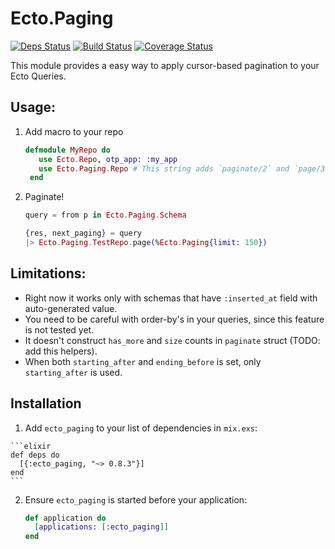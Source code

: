 # Ecto.Paging

[![Deps Status](https://beta.hexfaktor.org/badge/all/github/Nebo15/ecto_paging.svg)](https://beta.hexfaktor.org/github/Nebo15/ecto_paging) [![Build Status](https://travis-ci.org/Nebo15/ecto_paging.svg?branch=master)](https://travis-ci.org/Nebo15/ecto_paging) [![Coverage Status](https://coveralls.io/repos/github/Nebo15/ecto_paging/badge.svg?branch=master)](https://coveralls.io/github/Nebo15/ecto_paging?branch=master)

This module provides a easy way to apply cursor-based pagination to your Ecto Queries.

## Usage:

  1. Add macro to your repo

     ```elixir
     defmodule MyRepo do
        use Ecto.Repo, otp_app: :my_app
        use Ecto.Paging.Repo # This string adds `paginate/2` and `page/3` methods.
      end
     ```

  2. Paginate!

     ```elixir
     query = from p in Ecto.Paging.Schema

     {res, next_paging} = query
     |> Ecto.Paging.TestRepo.page(%Ecto.Paging{limit: 150})
     ```

## Limitations:

  * Right now it works only with schemas that have `:inserted_at` field with auto-generated value.
  * You need to be careful with order-by's in your queries, since this feature is not tested yet.
  * It doesn't construct `has_more` and `size` counts in `paginate` struct (TODO: add this helpers).
  * When both `starting_after` and `ending_before` is set, only `starting_after` is used.

## Installation

  1. Add `ecto_paging` to your list of dependencies in `mix.exs`:

    ```elixir
    def deps do
      [{:ecto_paging, "~> 0.8.3"}]
    end
    ```

  2. Ensure `ecto_paging` is started before your application:

     ```elixir
     def application do
       [applications: [:ecto_paging]]
     end
     ```
